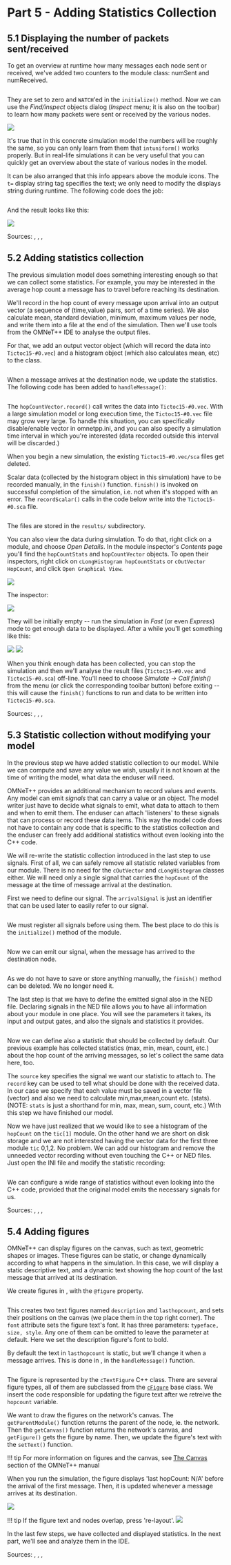 # Part 5 - Adding Statistics Collection

## 5.1 Displaying the number of packets sent/received

To get an overview at runtime how many messages each node sent or
received, we've added two counters to the module class: numSent and numReceived.

<pre class="snippet" src="../code/txc14.cc" from="class Txc14" upto="protected:"></pre>

They are set to zero and `WATCH`'ed in the `initialize()` method. Now we
can use the *Find/inspect* objects dialog (*Inspect* menu; it is also on
the toolbar) to learn how many packets were sent or received by the
various nodes.

<img src="../images/step14a.png">

It's true that in this concrete simulation model the numbers will be
roughly the same, so you can only learn from them that `intuniform()`
works properly. But in real-life simulations it can be very useful that
you can quickly get an overview about the state of various nodes in the
model.

It can be also arranged that this info appears above the module
icons. The `t=` display string tag specifies the text;
we only need to modify the displays string during runtime.
The following code does the job:

<pre class="snippet" src="../code/txc14.cc" from="void Txc14::refreshDisplay\(" upto="}"></pre>

And the result looks like this:

<img src="../images/step14b.png">

Sources: <a srcfile="tutorials/tictoc/code/tictoc14.ned"></a>, <a srcfile="tutorials/tictoc/code/tictoc14.msg"></a>, <a srcfile="tutorials/tictoc/code/txc14.cc"></a>, <a srcfile="tutorials/tictoc/code/omnetpp.ini"></a>


## 5.2 Adding statistics collection

The previous simulation model does something interesting enough
so that we can collect some statistics. For example, you may be interested
in the average hop count a message has to travel before reaching
its destination.

We'll record in the hop count of every message upon arrival into
an output vector (a sequence of (time,value) pairs, sort of a time series).
We also calculate mean, standard deviation, minimum, maximum values per node, and
write them into a file at the end of the simulation. Then we'll use
tools from the OMNeT++ IDE to analyse the output files.

For that, we add an output vector object (which will record the data into
`Tictoc15-#0.vec`) and a histogram object (which also calculates mean, etc)
to the class.

<pre class="snippet" src="../code/txc15.cc" from="class Txc15" upto="protected:"></pre>

When a message arrives at the destination node, we update the statistics.
The following code has been added to `handleMessage()`:

<pre class="snippet" src="../code/txc15.cc" from="hopCountVector.record" upto="hopCountStats.collect"></pre>

The `hopCountVector.record()` call writes the data into `Tictoc15-#0.vec`.
With a large simulation model or long execution time, the `Tictoc15-#0.vec` file
may grow very large. To handle this situation, you can specifically
disable/enable vector in omnetpp.ini, and you can also specify
a simulation time interval in which you're interested
(data recorded outside this interval will be discarded.)

When you begin a new simulation, the existing `Tictoc15-#0.vec/sca`
files get deleted.

Scalar data (collected by the histogram object in this simulation)
have to be recorded manually, in the `finish()` function.
`finish()` is invoked on successful completion of the simulation,
i.e. not when it's stopped with an error. The `recordScalar()` calls
in the code below write into the `Tictoc15-#0.sca` file.

<pre class="snippet" src="../code/txc15.cc" from="::finish" upto="}"></pre>

The files are stored in the `results/` subdirectory.

You can also view the data during simulation. To do that, right click on a module, and
choose *Open Details*. In the module inspector's *Contents* page you'll find the `hopCountStats`
and `hopCountVector` objects. To open their inspectors, right click on `cLongHistogram hopCountStats` or
`cOutVector HopCount`, and click `Open Graphical View`.

<img src="../images/open_details.png">

The inspector:

<img src="../images/open_graphical_view.png">

They will be initially empty -- run the simulation in *Fast* (or even *Express*)
mode to get enough data to be displayed. After a while you'll get something like this:

<img src="../images/step15a.png">

<img src="../images/step15b.png">

When you think enough data has been collected, you can stop the simulation
and then we'll analyse the result files (`Tictoc15-#0.vec` and
`Tictoc15-#0.sca`) off-line. You'll need to choose *Simulate -> Call finish()*
from the menu (or click the corresponding toolbar button) before exiting --
this will cause the `finish()` functions to run and data to be written into
`Tictoc15-#0.sca`.

Sources: <a srcfile="tutorials/tictoc/code/tictoc15.ned"></a>, <a srcfile="tutorials/tictoc/code/tictoc15.msg"></a>, <a srcfile="tutorials/tictoc/code/txc15.cc"></a>, <a srcfile="tutorials/tictoc/code/omnetpp.ini"></a>


## 5.3 Statistic collection without modifying your model

In the previous step we have added statistic collection to our model.
While we can compute and save any value we wish, usually it is not known
at the time of writing the model, what data the enduser will need.

OMNeT++ provides an additional mechanism to record values and events.
Any model can emit *signals* that can carry a value or an object. The
model writer just have to decide what signals to emit, what data to attach
to them and when to emit them. The enduser can attach 'listeners' to these
signals that can process or record these data items. This way the model
code does not have to contain any code that is specific to the statistics
collection and the enduser can freely add additional statistics without
even looking into the C++ code.

We will re-write the statistic collection introduced in the last step to
use signals. First of all, we can safely remove all statistic related variables
from our module. There is no need for the `cOutVector` and
`cLongHistogram` classes either. We will need only a single signal
that carries the `hopCount` of the message at the time of message
arrival at the destination.

First we need to define our signal. The `arrivalSignal` is just an
identifier that can be used later to easily refer to our signal.

<pre class="snippet" src="../code/txc16.cc" from="class Txc16" upto="protected:"></pre>

We must register all signals before using them. The best place to do this
is the `initialize()` method of the module.

<pre class="snippet" src="../code/txc16.cc" from="::initialize\(\)" upto="getIndex\(\)"></pre>

Now we can emit our signal, when the message has arrived to the destination node.

<pre class="snippet" src="../code/txc16.cc" from="::handleMessage\(" upto="EV"></pre>

As we do not have to save or store anything manually, the `finish()` method
can be deleted. We no longer need it.

The last step is that we have to define the emitted signal also in the NED file.
Declaring signals in the NED file allows you to have all information about your
module in one place. You will see the parameters it takes, its input and output
gates, and also the signals and statistics it provides.

<pre class="snippet" src="../code/tictoc16.ned" from="simple Txc16" upto="display"></pre>

Now we can define also a statistic that should be collected by default. Our previous example
has collected statistics (max, min, mean, count, etc.) about the hop count of the
arriving messages, so let's collect the same data here, too.

The `source` key specifies the signal we want our statistic to attach to.
The `record` key can be used to tell what should be done with the received
data. In our case we specify that each value must be saved in a vector file (vector)
and also we need to calculate min,max,mean,count etc. (stats). (NOTE: `stats` is
just a shorthand for min, max, mean, sum, count, etc.) With this step we have finished
our model.

Now we have just realized that we would like to see a histogram of the `hopCount` on the
`tic[1]` module. On the other hand we are short on disk storage and we are not interested
having the vector data for the first three module `tic` 0,1,2. No problem. We can add our
histogram and remove the unneeded vector recording without even touching the C++ or NED
files. Just open the INI file and modify the statistic recording:

<pre class="snippet" src="../code/omnetpp.ini" from="\[Config Tictoc16\]" upto="tic\[0..2\]"></pre>

We can configure a wide range of statistics without even looking into the C++ code,
provided that the original model emits the necessary signals for us.

Sources: <a srcfile="tutorials/tictoc/code/tictoc16.ned"></a>, <a srcfile="tutorials/tictoc/code/tictoc16.msg"></a>, <a srcfile="tutorials/tictoc/code/txc16.cc"></a>, <a srcfile="tutorials/tictoc/code/omnetpp.ini"></a>


## 5.4 Adding figures

OMNeT++ can display figures on the canvas, such as text, geometric shapes or images.
These figures can be static, or change dynamically according to what happens in the simulation.
In this case, we will display a static descriptive text, and a dynamic text showing the hop count of the last message that arrived at its destination.

We create figures in <a srcfile="tutorials/tictoc/code/tictoc17.ned"></a>, with the `@figure` property.

<pre class="snippet" src="../code/tictoc17.ned" from="network Tictoc17" upto="lasthopcount"></pre>

This creates two text figures named `description` and `lasthopcount`, and sets their positions on the canvas (we place them in the top right corner).
The `font` attribute sets the figure text's font. It has three parameters: `typeface, size, style`. Any one of them
can be omitted to leave the parameter at default. Here we set the description figure's font to bold.

By default the text in `lasthopcount` is static, but we'll
change it when a message arrives. This is done in <a srcfile="tutorials/tictoc/code/txc17.cc"></a>, in the `handleMessage()` function.

<pre class="snippet" src="../code/txc17.cc" from="hasGUI" upto="setText"></pre>

The figure is represented by the `cTextFigure` C++ class. There are several figure types,
all of them are subclassed from the <a href="file:///home/user/omnetpp-git-tictoc/doc/api/classomnetpp_1_1cFigure.html">`cFigure`</a> base class.
We insert the code responsible for updating the figure text after we retreive the `hopcount` variable.

We want to draw the figures on the network's canvas. The `getParentModule()` function returns the parent of the node, ie. the network.
Then the `getCanvas()` function returns the network's canvas, and `getFigure()` gets the figure by name.
Then, we update the figure's text with the `setText()` function.

!!! tip
    For more information on figures and the canvas, see <a href="../manual/index.html#sec:graphics:canvas" target="_blank">The Canvas</a> section of the OMNeT++ manual

When you run the simulation, the figure displays 'last hopCount: N/A' before the arrival of the first message.
Then, it is updated whenever a message arrives at its destination.

<img src="../images/step17.png">

!!! tip
    If the figure text and nodes overlap, press 're-layout'.
    <img src="../images/relayout.png">

In the last few steps, we have collected and displayed statistics. In the next part,
we'll see and analyze them in the IDE.


Sources: <a srcfile="tutorials/tictoc/code/tictoc17.ned"></a>, <a srcfile="tutorials/tictoc/code/tictoc17.msg"></a>, <a srcfile="tutorials/tictoc/code/txc17.cc"></a>, <a srcfile="tutorials/tictoc/code/omnetpp.ini"></a>

[`cMessage`]: https://omnetpp.org/doc/omnetpp/api/classomnetpp_1_1cMessage.html
